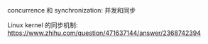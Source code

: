 
concurrence 和 synchronization: 并发和同步

Linux kernel 的同步机制: https://www.zhihu.com/question/471637144/answer/2368742394